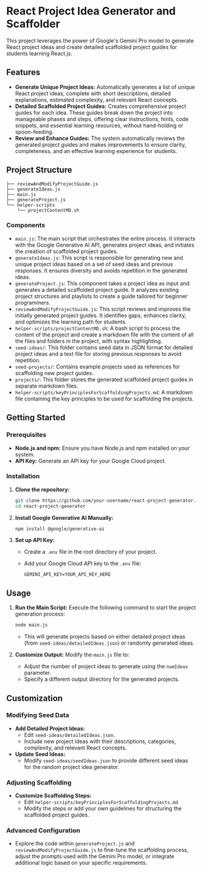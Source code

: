 # React Project Idea Generator and Scaffolder

This project leverages the power of Google's Gemini Pro model to generate React project ideas and create detailed scaffolded project guides for students learning React.js. 

## Features

- **Generate Unique Project Ideas:** Automatically generates a list of unique React project ideas, complete with short descriptions, detailed explanations, estimated complexity, and relevant React concepts.
- **Detailed Scaffolded Project Guides:** Creates comprehensive project guides for each idea. These guides break down the project into manageable phases and steps, offering clear instructions, hints, code snippets, and essential learning resources, without hand-holding or spoon-feeding.
- **Review and Enhance Guides:**  The system automatically reviews the generated project guides and makes improvements to ensure clarity, completeness, and an effective learning experience for students.

## Project Structure

```
├── reviewAndModifyProjectGuide.js
├── generateIdeas.js
├── main.js
├── generateProject.js
└── helper-scripts
    └── projectContentMD.sh

```

### Components

- `main.js`: The main script that orchestrates the entire process. It interacts with the Google Generative AI API, generates project ideas, and initiates the creation of scaffolded project guides.
- `generateIdeas.js`: This script is responsible for generating new and unique project ideas based on a set of seed ideas and previous responses. It ensures diversity and avoids repetition in the generated ideas.
- `generateProject.js`: This component takes a project idea as input and generates a detailed scaffolded project guide. It analyzes existing project structures and playlists to create a guide tailored for beginner programmers.
- `reviewAndModifyProjectGuide.js`:  This script reviews and improves the initially generated project guides. It identifies gaps, enhances clarity, and optimizes the learning path for students.
- `helper-scripts/projectContentMD.sh`:  A bash script to process the content of the project and create a markdown file with the content of all the files and folders in the project, with syntax highlighting.
- `seed-ideas/`: This folder contains seed data in JSON format for detailed project ideas and a text file for storing previous responses to avoid repetition.
- `seed-projects/`: Contains example projects used as references for scaffolding new project guides. 
- `projects/`: This folder stores the generated scaffolded project guides in separate markdown files.
- `helper-scripts/keyPrinciplesForScaffoldingProjects.md`: A markdown file containing the key principles to be used for scaffolding the projects.


## Getting Started

### Prerequisites

- **Node.js and npm:** Ensure you have Node.js and npm installed on your system.
- **API Key:**  Generate an API key for your Google Cloud project.

### Installation

1. **Clone the repository:** 

   ```bash
   git clone https://github.com/your-username/react-project-generator.git
   cd react-project-generator
   ```

2. **Install Google Generative AI Manually:**

   ```bash
   npm install @google/generative-ai
   ```

3. **Set up API Key:**
   - Create a `.env` file in the root directory of your project.
   - Add your Google Cloud API key to the `.env` file:

     ```
     GEMINI_API_KEY=YOUR_API_KEY_HERE
     ```

## Usage

1. **Run the Main Script:** Execute the following command to start the project generation process:

   ```bash
   node main.js 
   ```

   - This will generate projects based on either detailed project ideas (from `seed-ideas/detailedIdeas.json`) or randomly generated ideas.

2. **Customize Output:** Modify the `main.js` file to:

   - Adjust the number of project ideas to generate using the `numIdeas` parameter.
   - Specify a different output directory for the generated projects.

## Customization

### Modifying Seed Data

- **Add Detailed Project Ideas:**  
  - Edit `seed-ideas/detailedIdeas.json`. 
  - Include new project ideas with their descriptions, categories, complexity, and relevant React concepts.
- **Update Seed Ideas:**  
  - Modify `seed-ideas/seedIdeas.json` to provide different seed ideas for the random project idea generator.

### Adjusting Scaffolding

- **Customize Scaffolding Steps:**
  - Edit `helper-scripts/keyPrinciplesForScaffoldingProjects.md` 
  - Modify the steps or add your own guidelines for structuring the scaffolded project guides.

### Advanced Configuration

- Explore the code within `generateProject.js` and `reviewAndModifyProjectGuide.js` to fine-tune the scaffolding process, adjust the prompts used with the Gemini Pro model, or integrate additional logic based on your specific requirements.
